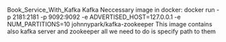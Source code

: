 Book_Service_With_Kafka
Kafka Neccessary image in docker: docker run -p 2181:2181 -p 9092:9092 -e ADVERTISED_HOST=127.0.0.1 -e NUM_PARTITIONS=10 johnnypark/kafka-zookeeper 
This image contains also kafka server and zookeeper all we need to do is specify path to them
